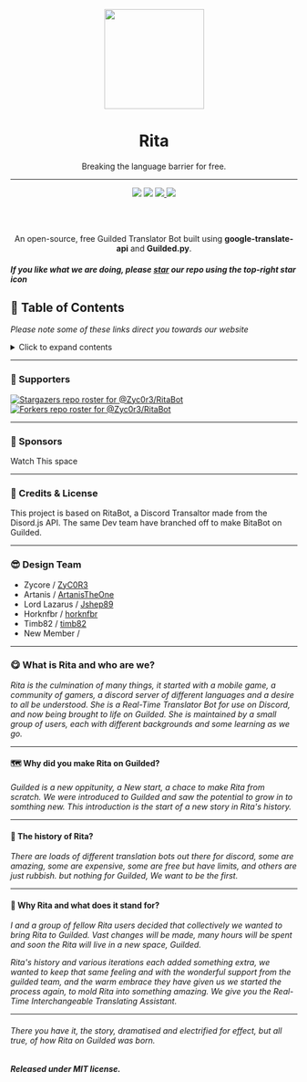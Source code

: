 <p align="center"><a href="https://ritabot.org/"><img src="https://media3.giphy.com/media/YO4a0qsdVX3Gq3darL/giphy.gif" data-canonical-src="https://media3.giphy.com/media/YO4a0qsdVX3Gq3darL/giphy.gif" width="175" height="175" href="https://ritabot.org/"></a></p>
<h1 align="center">Rita</h1>
<p align="center">Breaking the language barrier for free.</p>

------

<p align="center">
<a href="https://www.guilded.gg/rita"><img src="https://img.shields.io/badge/Guilded_Support-JOIN-F5C400.svg?"></a> 
<a href="https://opensource.org/licenses/MIT"> <img src="https://img.shields.io/github/license/ZyC0R3/RitaBot.svg"></a> 
<a href="https://github.com/RitaBot-Project/RitaBot.Guilded/stargazers/"> <img src="https://img.shields.io/github/stars/RitaBot-Project/RitaBot.Guilded" href="https://github.com/RitaBot-Project/RitaBot.Guilded/stargazers"> </a>
<a href="https://github.com/RitaBot-Project/RitaBot.Guilded/fork"> <img src="https://img.shields.io/badge/dynamic/json?color=success&label=forks&query=forks&url=https%3A%2F%2Fapi.github.com%2Frepos%2FRitaBot-Project%2FRitaBot.Guilded"> </a>
</p><br/><br/>


<p align="center">An open-source, free Guilded Translator Bot built using <strong>google-translate-api</strong> and <strong>Guilded.py</strong>.</p>


##### If you like what we are doing, please [star](https://github.com/RitaBot-Project/RitaBot.Guilded/stargazers) our repo using the top-right star icon


## :book: Table of Contents

*Please note some of these links direct you towards our website*
<details>
<summary></strong>Click to expand contents</strong></summary>

* [Supporters](#supporters)
* [Sponsors](#sponsors)
* [Credits & License](#credits-&-license)
* [Design Team](#design-team)
* [About Us](#history)
</details>

------

### <a name="supporters"></a> :clap: Supporters

[![Stargazers repo roster for @Zyc0r3/RitaBot](https://reporoster.com/stars/RitaBot-Project/RitaBot.Guilded)](https://github.com/RitaBot-Project/RitaBot.Guilded/stargazers)
[![Forkers repo roster for @Zyc0r3/RitaBot](https://reporoster.com/forks/RitaBot-Project/RitaBot.Guilded)](https://github.com/RitaBot-Project/RitaBot.Guilded/network/members)

------

### <a name="sponsors"></a> :clap: Sponsors

Watch This space

------

### <a name="credits-&-license"></a>:star_struck: Credits & License

This project is based on RitaBot, a Discord Transaltor made from the Disord.js API. The same Dev team have branched off to make BitaBot on Guilded. 

------

### <a name="design-team"></a>:sunglasses: Design Team
* Zycore / [ZyC0R3](https://github.com/ZyC0R3)
* Artanis / [ArtanisTheOne](https://github.com/ArtanisTheOne)
* Lord Lazarus / [Jshep89](https://github.com/JShep89)
* Horknfbr / [horknfbr](https://github.com/horknfbr)
* Timb82 / [timb82](https://github.com/timb82)
* New Member / [](https://github.com/)

------

### <a name="history"></a>:yum: What is Rita and who are we?

*Rita is the culmination of many things, it started with a mobile game, a community of gamers, a discord server of different languages and a desire to all be understood. She is a Real-Time Translator Bot for use on Discord, and now being brought to life on Guilded. She is maintained by a small group of users, each with different backgrounds and some learning as we go.*

------

#### :world_map: Why did you make Rita on Guilded?

*Guilded is a new oppitunity, a New start, a chace to make Rita from scratch. We were introduced to Guilded and saw the potential to grow in to somthing new. This introduction is the start of a new story in Rita's history.*

------

#### :rocket: The history of Rita?

*There are loads of different translation bots out there for discord, some are amazing, some are expensive, some are free but have limits, and others are just rubbish. but nothing for Guilded, We want to be the first.*

------

#### :star2: Why Rita and what does it stand for?

*I and a group of fellow Rita users decided that collectively we wanted to bring Rita to Guilded. Vast changes will be made, many hours will be spent and soon the Rita will live in a new space, Guilded.*

*Rita's history and various iterations each added something extra, we wanted to keep that same feeling and with the wonderful support from the guilded team, and the warm embrace they have given us we started the process again, to mold Rita into something amazing. We give you the Real-Time Interchangeable Translating Assistant.*

------
###### *There you have it, the story, dramatised and electrified for effect, but all true, of how Rita on Guilded was born.*



***Released under MIT license.***
